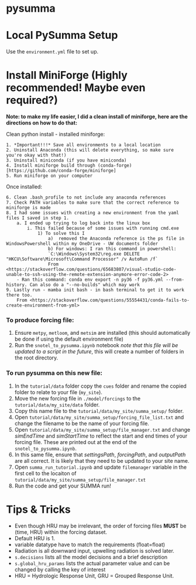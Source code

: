 # pysumma

# Local PySumma Setup
Use the `environment.yml` file to set up. 

# Install MiniForge (Highly recommended! Maybe even required?)
**Note: to make my life easier, I did a clean install of miniforge, here are the directions on how to do that:**

Clean python install - installed miniforge:

	1. *Important!!!* Save all environments to a local location
	2. Uninstall Anaconda (this will delete everything, so make sure you're okay with that!)
	3. Uninstall miniconda (if you have miniconda)
	4. Install miniforge build through (conda-forge)[https://github.com/conda-forge/miniforge]
	5. Run miniforge on your computer

Once installed:

	6. Clean .bash_profile to not include any anaconda references
	7. Check PATH variables to make sure that the correct reference to miniforge is made
	8. I had some issues with creating a new environment from the yaml files I saved in step 1.
		a. I ended up trying to log back into the linux box
			i. This failed because of some issues with running cmd.exe
				1) To solve this I
					a)  removed the Anaconda reference is the ps file in WindowsPowershell within my OneDrive - UW documents folder
					b) For windows: I ran this command in powershell: 
					`C:\Windows\System32\reg.exe DELETE "HKCU\Software\Microsoft\Command Processor" /v AutoRun /f`
					From <https://stackoverflow.com/questions/65683807/visual-studio-code-unable-to-ssh-using-the-remote-extension-anymore-error-code-2> 
		- Ran this command: conda env export -n py36 -f py36.yml --from-history. Can also do a "--no-builds" which may work
	9. Lastly run - mamba init bash - in bash terminal to get it to work there too.
		From <https://stackoverflow.com/questions/55554431/conda-fails-to-create-environment-from-yml> 

### To produce forcing file:
1. Ensure `metpy`, `metloom`, and `metsim` are installed (this should automatically be done if using the default environment file)
2. Run the `snotel_to_pysumma.ipynb` notebook *note that this file will be updated to a script in the future*, this will create a number of folders in the root directory.
### To run pysumma on this new file:
1. In the `tutorial/data` folder copy the `cues` folder and rename the copied folder to relate to your file (`my_site`).
2. Move the new forcing file in `./model/forcings` to the `tutorial/data/my_site/data` folder.
3. Copy this name file to the `tutorial/data/my_site/summa_setup/` folder.
4. Open `tutorial/data/my_site/summa_setup/forcing_file_list.txt` and change the filename to be the name of your forcing file.
5. Open `tutorial/data/my_site/summa_setup/file_manager.txt` and change *simEndTime* and *simStartTime* to reflect the start and end times of your forcing file. These are printed out at the end of the `snotel_to_pysumma.ipynb`.
6. In this same file, ensure that *settingsPath*, *forcingPath*, and *outputPath* are all correct. It is likely that they need to be updated to your site name.
7. Open `summa_run_tutorial.ipynb` and update `filemanager` variable in the first cell to the locaiton of `tutorial/data/my_site/summa_setup/file_manager.txt`
8. Run the code and get your SUMMA run!


# Tips & Tricks
- Even though HRU may be irrelevant, the order of forcing files **MUST** be (time, HRU) within the forcing dataset. 
- Default HRU is 1. 
- variable datatype have to match the requirements (float=float)
- Radiation is all downward input, upwelling radiation is solved later. 
- `s.decisions` lists all the model decisions and a brief description
- `s.global_hru_params` lists the actual parameter value and can be changed by calling the key of interest
- HRU = Hydrologic Response Unit, GRU = Grouped Response Unit.
